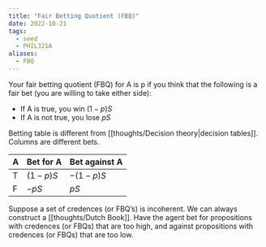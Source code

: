 ```yaml
---
title: "Fair Betting Quotient (FBQ)"
date: 2022-10-21
tags:
  - seed
  - PHIL321A
aliases:
  - FBQ
---
```


Your fair betting quotient (FBQ) for A is p if you think that the following is a fair bet (you are willing to take either side):

- If A is true, you win $(1 - p)S$
- If A is not true, you lose $pS$

Betting table is different from [[thoughts/Decision theory|decision tables]]. Columns are different bets.

| A   | Bet for A | Bet against A |
| --- | --------- | ------------- |
| T   | $(1-p)S$  | $-(1-p)S$     |
| F   | $-pS$     | $pS$          |

Suppose a set of credences (or FBQ’s) is incoherent. We can always construct a [[thoughts/Dutch Book]]. Have the agent bet for propositions with credences (or FBQs) that are too high, and against propositions with credences (or FBQs) that are too low.
